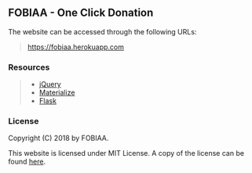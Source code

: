 FOBIAA - One Click Donation
---


The website can be accessed through the following URLs:
> https://fobiaa.herokuapp.com


### Resources
> - [jQuery](https://github.com/jquery/jquery)
> - [Materialize](https://github.com/dogfalo/materialize)
> - [Flask](http://flask.pocoo.org/)


### License

Copyright (C) 2018 by FOBIAA.

This website is licensed under MIT License. A copy of the license can be found [here](https://github.com/FOBIAA/OCD_Heroku/blob/master/LICENSE.md).
